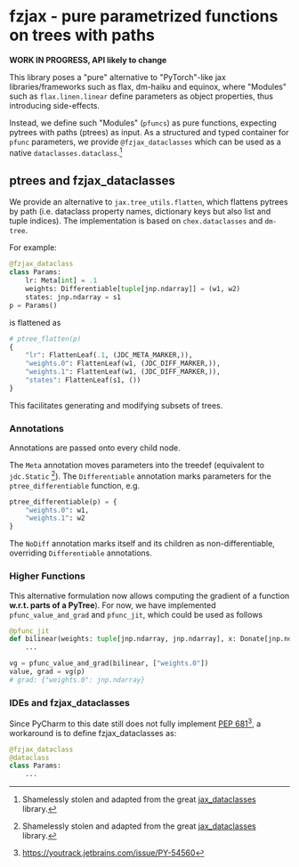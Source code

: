 # fzjax - pure parametrized functions on trees with paths

**WORK IN PROGRESS, API likely to change**

This library poses a "pure" alternative to "PyTorch"-like jax libraries/frameworks such as
flax, dm-haiku and equinox, where "Modules" such as `flax.linen.linear` define
parameters as object properties, thus introducing side-effects.

Instead, we define such "Modules" (`pfuncs`) as pure functions, expecting pytrees with paths (ptrees) as input.
As a structured and typed container for `pfunc` parameters, we provide `@fzjax_dataclasses`
which can be used as a native `dataclasses.dataclass`.[^1]


## ptrees and fzjax_dataclasses
We provide an alternative to `jax.tree_utils.flatten`, which flattens pytrees by path
(i.e. dataclass property names, dictionary keys but also list and tuple indices).
The implementation is based on `chex.dataclasses` and `dm-tree`.

For example:

```python
@fzjax_dataclass
class Params:
    lr: Meta[int] = .1
    weights: Differentiable[tuple[jnp.ndarray]] = (w1, w2)
    states: jnp.ndarray = s1
p = Params()
```
is flattened as 
```python
# ptree_flatten(p)
{
    "lr": FlattenLeaf(.1, (JDC_META_MARKER,)),
    "weights.0": FlattenLeaf(w1, (JDC_DIFF_MARKER,)),
    "weights.1": FlattenLeaf(w1, (JDC_DIFF_MARKER,)),
    "states": FlattenLeaf(s1, ())
}
```

This facilitates generating and modifying subsets of trees. 

### Annotations
Annotations are passed onto every child node.

The `Meta` annotation moves parameters into the treedef (equivalent to `jdc.Static` [^1]).
The `Differentiable` annotation marks parameters for the `ptree_differentiable` function,
e.g.
```python
ptree_differentiable(p) = {
    "weights.0": w1,
    "weights.1": w2
}
```
The `NoDiff` annotation marks itself and its children as non-differentiable, overriding
`Differentiable` annotations.

### Higher Functions
This alternative formulation now allows computing the gradient of a function **w.r.t. parts of a PyTree**).
For now, we have implemented `pfunc_value_and_grad` and `pfunc_jit`, which could be used as follows
```python
@pfunc_jit
def bilinear(weights: tuple[jnp.ndarray, jnp.ndarray], x: Donate[jnp.ndarray]) -> jnp.ndarray:
    ...

vg = pfunc_value_and_grad(bilinear, ["weights.0"])
value, grad = vg(p)
# grad: {"weights.0": jnp.ndarray}
```


### IDEs and fzjax_dataclasses
Since PyCharm to this date still does not fully implement [PEP 681](https://peps.python.org/pep-0681/)[^2],
a workaround is to define fzjax_dataclasses as:

```python
@fzjax_dataclass
@dataclass
class Params:
    ...
```

[^1]: Shamelessly stolen and adapted from the great [jax_dataclasses](https://github.com/brentyi/jax_dataclasses) library.
[^2]: https://youtrack.jetbrains.com/issue/PY-54560
